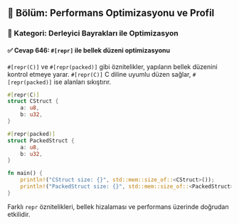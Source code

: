 ## 📘 Bölüm: Performans Optimizasyonu ve Profil
### 🔹 Kategori: Derleyici Bayrakları ile Optimizasyon
#### ✅ Cevap 646: `#[repr]` ile bellek düzeni optimizasyonu

`#[repr(C)]` ve `#[repr(packed)]` gibi öznitelikler, yapıların bellek düzenini kontrol etmeye yarar. `#[repr(C)]` C diline uyumlu düzen sağlar, `#[repr(packed)]` ise alanları sıkıştırır.

```rust
#[repr(C)]
struct CStruct {
    a: u8,
    b: u32,
}

#[repr(packed)]
struct PackedStruct {
    a: u8,
    b: u32,
}

fn main() {
    println!("CStruct size: {}", std::mem::size_of::<CStruct>());
    println!("PackedStruct size: {}", std::mem::size_of::<PackedStruct>());
}
```

Farklı `repr` öznitelikleri, bellek hizalaması ve performans üzerinde doğrudan etkilidir.
